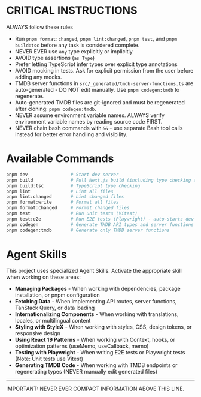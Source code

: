 # CRITICAL INSTRUCTIONS

ALWAYS follow these rules

- Run `pnpm format:changed`, `pnpm lint:changed`, `pnpm test`, and `pnpm build:tsc` before any task is considered complete.
- NEVER EVER use `any` type explicitly or implicitly
- AVOID type assertions (`as Type`)
- Prefer letting TypeScript infer types over explicit type annotations
- AVOID mocking in tests. Ask for explicit permission from the user before adding any mocks.
- TMDB server functions in `src/_generated/tmdb-server-functions.ts` are auto-generated - DO NOT edit manually. Use `pnpm codegen:tmdb` to regenerate.
- Auto-generated TMDB files are git-ignored and must be regenerated after cloning: `pnpm codegen:tmdb`.
- NEVER assume environment variable names. ALWAYS verify environment variable names by reading source code FIRST.
- NEVER chain bash commands with `&&` - use separate Bash tool calls instead for better error handling and visibility.

# Available Commands

```bash
pnpm dev                # Start dev server
pnpm build              # Full Next.js build (including type checking and linting)
pnpm build:tsc          # TypeScript type checking
pnpm lint               # Lint all files
pnpm lint:changed       # Lint changed files
pnpm format:write       # Format all files
pnpm format:changed     # Format changed files
pnpm test               # Run unit tests (Vitest)
pnpm test:e2e           # Run E2E tests (Playwright) - auto-starts dev server
pnpm codegen            # Generate TMDB API types and server functions
pnpm codegen:tmdb       # Generate only TMDB server functions
```

# Agent Skills

This project uses specialized Agent Skills. Activate the appropriate skill when working on these areas:

- **Managing Packages** - When working with dependencies, package installation, or pnpm configuration
- **Fetching Data** - When implementing API routes, server functions, TanStack Query, or data loading
- **Internationalizing Components** - When working with translations, locales, or multilingual content
- **Styling with StyleX** - When working with styles, CSS, design tokens, or responsive design
- **Using React 19 Patterns** - When working with Context, hooks, or optimization patterns (useMemo, useCallback, memo)
- **Testing with Playwright** - When writing E2E tests or Playwright tests (Note: Unit tests use Vitest)
- **Generating TMDB Code** - When working with TMDB endpoints or regenerating types (NEVER manually edit generated files)

---

IMPORTANT: NEVER EVER COMPACT INFORMATION ABOVE THIS LINE.
